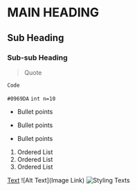 <!--Space b/w two MAIN HEADINGs-->


#
&nbsp;
&nbsp;
#


<!-- XXXXXXXXXXXXXXXXXXXXXXXXXXXXXXXXXXXXXXXXXXXXXXXXXX -->

<!--Space b/w two Sub Headings-->
<br>

<!-- XXXXXXXXXXXXXXXXXXXXXXXXXXXXXXXXXXXXXXXXXXXXXXXXXX -->

# MAIN HEADING
## Sub Heading
### Sub-sub Heading

> Quote

```
Code
```

`#0969DA`
`int n=10`

- Bullet points
+ Bullet points
* Bullet points

1. Ordered List
2. Ordered List
3. Ordered List

<!-- XXXXXXXXXXXXXXXXXXXXXXXXXXXXXXXXXXXXXXXXXXXXXXXXXX -->

[Text](Link)
![Alt Text](Image Link)
![Styling Texts](https://cdn.discordapp.com/attachments/1075621727004016721/1125362842359570513/image.png)
